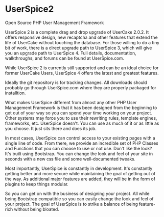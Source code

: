# UserSpice2
Open Source PHP User Management Framework

UserSpice 2 is a complete drag and drop upgrade of UserCake 2.0.2.  It offers responsive design, new recaptcha and other features that extend the life of UserCake without touching the database. For those willing to do a tiny bit of work, there is a direct upgrade path to UserSpice 3, which will give you an upgrade path to UserSpice 4.  Full details, documentation, walkthroughs, and forums can be found at UserSpice.com.

While UserSpice 2 is currently still supported and can be an ideal choice for former UserCake Users, UserSpice 4 offers the latest and greatest features.  

Ideally the git repository is for tracking changes.  All downloads should probably go through UserSpice.com where they are properly packaged for installtion. 

What makes UserSpice different from almost any other PHP User Management Framework is that it has been designed from the beginning to get out of your way so you can spend your time working on your project. Other systems may force you to use their rewriting rules, template engines, frameworks, etc. UserSpice doesn't. You can use as much of it or as little as you choose. It just sits there and does its job.

In most cases, UserSpice can control access to your existing pages with a single line of code. From there, we provide an incredible set of PHP Classes and Functions that you can choose to use or not use. Don't like the look? It's built using Bootstrap. You can change the look and feel of your site in seconds with a new css file and some well-documented tweaks.

Most importantly, UserSpice is constantly in development. It's constantly getting better and more secure while maintaining the goal of getting out of the way. As additional major features are added, they will be in the form of plugins to keep things modular.

So you can get on with the business of designing your project. All while being Bootstrap compatible so you can easily change the look and feel of your project. The goal of UserSpice is to strike a balance of being feature-rich without being bloated.
